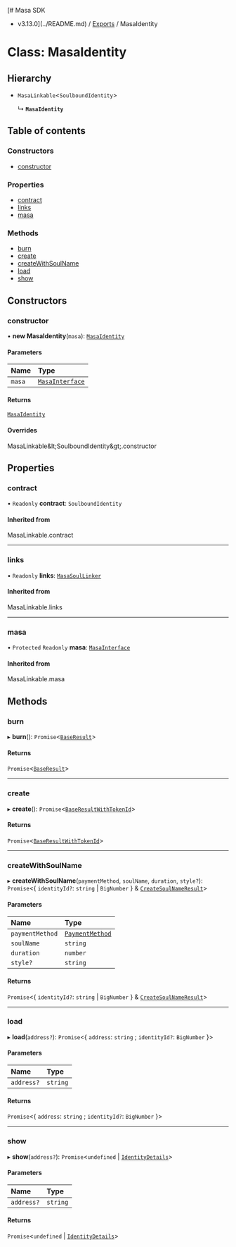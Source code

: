 [# Masa SDK
 - v3.13.0](../README.md) / [Exports](../modules.md) / MasaIdentity

# Class: MasaIdentity

## Hierarchy

- `MasaLinkable`\<`SoulboundIdentity`\>

  ↳ **`MasaIdentity`**

## Table of contents

### Constructors

- [constructor](MasaIdentity.md#constructor)

### Properties

- [contract](MasaIdentity.md#contract)
- [links](MasaIdentity.md#links)
- [masa](MasaIdentity.md#masa)

### Methods

- [burn](MasaIdentity.md#burn)
- [create](MasaIdentity.md#create)
- [createWithSoulName](MasaIdentity.md#createwithsoulname)
- [load](MasaIdentity.md#load)
- [show](MasaIdentity.md#show)

## Constructors

### constructor

• **new MasaIdentity**(`masa`): [`MasaIdentity`](MasaIdentity.md)

#### Parameters

| Name | Type |
| :------ | :------ |
| `masa` | [`MasaInterface`](../interfaces/MasaInterface.md) |

#### Returns

[`MasaIdentity`](MasaIdentity.md)

#### Overrides

MasaLinkable\&lt;SoulboundIdentity\&gt;.constructor

## Properties

### contract

• `Readonly` **contract**: `SoulboundIdentity`

#### Inherited from

MasaLinkable.contract

___

### links

• `Readonly` **links**: [`MasaSoulLinker`](MasaSoulLinker.md)

#### Inherited from

MasaLinkable.links

___

### masa

• `Protected` `Readonly` **masa**: [`MasaInterface`](../interfaces/MasaInterface.md)

#### Inherited from

MasaLinkable.masa

## Methods

### burn

▸ **burn**(): `Promise`\<[`BaseResult`](../interfaces/BaseResult.md)\>

#### Returns

`Promise`\<[`BaseResult`](../interfaces/BaseResult.md)\>

___

### create

▸ **create**(): `Promise`\<[`BaseResultWithTokenId`](../interfaces/BaseResultWithTokenId.md)\>

#### Returns

`Promise`\<[`BaseResultWithTokenId`](../interfaces/BaseResultWithTokenId.md)\>

___

### createWithSoulName

▸ **createWithSoulName**(`paymentMethod`, `soulName`, `duration`, `style?`): `Promise`\<\{ `identityId?`: `string` \| `BigNumber`  } & [`CreateSoulNameResult`](../interfaces/CreateSoulNameResult.md)\>

#### Parameters

| Name | Type |
| :------ | :------ |
| `paymentMethod` | [`PaymentMethod`](../modules.md#paymentmethod) |
| `soulName` | `string` |
| `duration` | `number` |
| `style?` | `string` |

#### Returns

`Promise`\<\{ `identityId?`: `string` \| `BigNumber`  } & [`CreateSoulNameResult`](../interfaces/CreateSoulNameResult.md)\>

___

### load

▸ **load**(`address?`): `Promise`\<\{ `address`: `string` ; `identityId?`: `BigNumber`  }\>

#### Parameters

| Name | Type |
| :------ | :------ |
| `address?` | `string` |

#### Returns

`Promise`\<\{ `address`: `string` ; `identityId?`: `BigNumber`  }\>

___

### show

▸ **show**(`address?`): `Promise`\<`undefined` \| [`IdentityDetails`](../interfaces/IdentityDetails.md)\>

#### Parameters

| Name | Type |
| :------ | :------ |
| `address?` | `string` |

#### Returns

`Promise`\<`undefined` \| [`IdentityDetails`](../interfaces/IdentityDetails.md)\>
